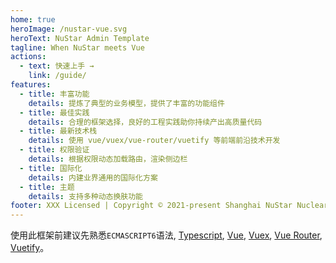```yaml
---
home: true
heroImage: /nustar-vue.svg
heroText: NuStar Admin Template
tagline: When NuStar meets Vue
actions:
  - text: 快速上手 →
    link: /guide/
features:
  - title: 丰富功能
    details: 提炼了典型的业务模型，提供了丰富的功能组件
  - title: 最佳实践
    details: 合理的框架选择，良好的工程实践助你持续产出高质量代码
  - title: 最新技术栈
    details: 使用 vue/vuex/vue-router/vuetify 等前端前沿技术开发
  - title: 权限验证
    details: 根据权限动态加载路由，渲染侧边栏
  - title: 国际化
    details: 内建业界通用的国际化方案
  - title: 主题
    details: 支持多种动态换肤功能
footer: XXX Licensed | Copyright © 2021-present Shanghai NuStar Nuclear Power Technology Co., Ltd.
---
```


使用此框架前建议先熟悉`ECMASCRIPT6`语法,
[Typescript](https://www.typescriptlang.org/docs/handbook/basic-types.html),
[Vue](https://cn.vuejs.org/), [Vuex](https://vuex.vuejs.org/zh/guide/),
[Vue Router](https://router.vuejs.org/zh/),
[Vuetify](https://vuetifyjs.com/zh-Hans/)。
